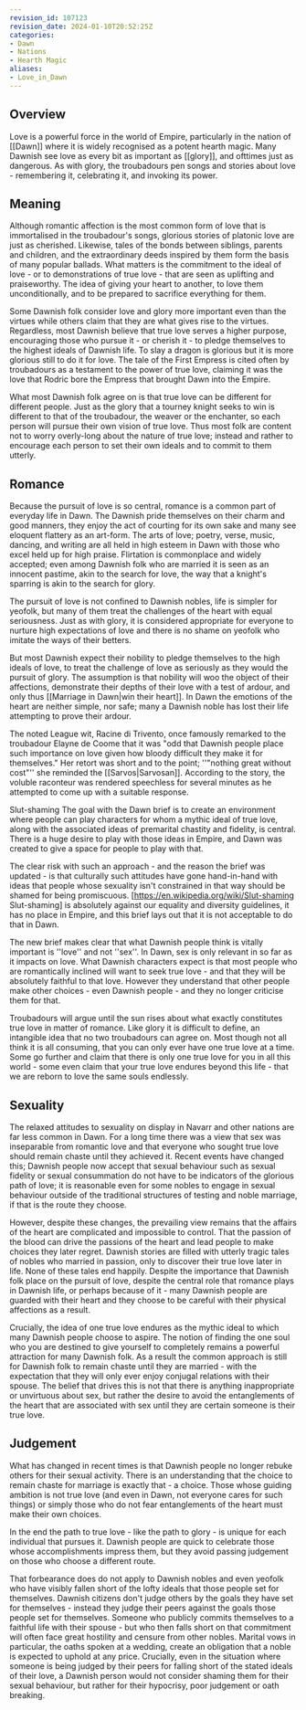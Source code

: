 ```yaml
---
revision_id: 107123
revision_date: 2024-01-10T20:52:25Z
categories:
- Dawn
- Nations
- Hearth Magic
aliases:
- Love_in_Dawn
---
```



## Overview
Love is a powerful force in the world of Empire, particularly in the nation of [[Dawn]] where it is widely recognised as a potent hearth magic. Many Dawnish see love as every bit as important as [[glory]], and ofttimes just as dangerous. As with glory, the troubadours pen songs and stories about love - remembering it, celebrating it, and invoking its power.

## Meaning
Although romantic affection is the most common form of love that is immortalised in the troubadour's songs, glorious stories of platonic love are just as cherished. Likewise, tales of the bonds between siblings, parents and children, and the extraordinary deeds inspired by them form the basis of many popular ballads. What matters  is the commitment to the ideal of love - or to demonstrations of true love - that are seen as uplifting and praiseworthy. The idea of giving your heart to another, to love them unconditionally, and to be prepared to sacrifice everything for them. 

Some Dawnish folk consider love and glory more important even than the virtues while others claim that they are what gives rise to the virtues. Regardless, most Dawnish believe that true love serves a higher purpose, encouraging those who pursue it - or cherish it - to pledge themselves to the highest ideals of Dawnish life. To slay a dragon is glorious but it is more glorious still to do it for love. The tale of the First Empress is cited often by troubadours as a testament to the power of true love, claiming it was the love that Rodric bore the Empress that brought Dawn into the Empire.

What most Dawnish folk agree on is that true love can be different for different people. Just as the glory that a tourney knight seeks to win is different to that of the troubadour, the weaver or the enchanter, so each person will pursue their own vision of true love. Thus most folk are content not to worry overly-long about the nature of true love; instead and rather to encourage each person to set their own ideals and to commit to them utterly.

## Romance
Because the pursuit of love is so central, romance is a common part of everyday life in Dawn. The Dawnish pride themselves on their charm and good manners, they enjoy the act of courting for its own sake and many see eloquent flattery as an art-form. The arts of love; poetry, verse, music, dancing, and writing are all held in high esteem in Dawn with those who excel held up for high praise. Flirtation is commonplace and widely accepted; even among Dawnish folk who are married it is seen as an innocent pastime, akin to the search for love, the way that a knight's sparring is akin to the search for glory. 

The pursuit of love is not confined to Dawnish nobles, life is simpler for yeofolk, but many of them treat the challenges of the heart with equal seriousness. Just as with glory, it is considered appropriate for everyone to nurture high expectations of love and there is no shame on yeofolk who imitate the ways of their betters. 

But most Dawnish expect their nobility to pledge themselves to the high ideals of love, to treat the challenge of love as seriously as they would the pursuit of glory. The assumption is that nobility will woo the object of their affections, demonstrate their depths of their love with a test of ardour, and only thus [[Marriage in Dawn|win their heart]]. In Dawn the emotions of the heart are neither simple, nor safe; many a Dawnish noble has lost their life attempting to prove their ardour. 

The noted League wit, Racine di Trivento, once famously remarked to the troubadour Elayne de Coome that it was "odd that Dawnish people place such importance on love given how bloody difficult they make it for themselves." Her retort was short and to the point; ''"nothing great without cost"'' she reminded the [[Sarvos|Sarvosan]]. According to the story, the voluble raconteur was rendered speechless for several minutes as he attempted to come up with a suitable response.

Slut-shaming
The goal with the Dawn brief is to create an environment where people can play characters for whom a mythic ideal of true love, along with the associated ideas of premarital chastity and fidelity, is central. There is a huge desire to play with those ideas in Empire, and Dawn was created to give a space for people to play with that.

The clear risk with such an approach - and the reason the brief was updated - is that culturally such attitudes have gone hand-in-hand with ideas that people whose sexuality isn't constrained in that way should be shamed for being promiscuous. [https://en.wikipedia.org/wiki/Slut-shaming Slut-shaming] is absolutely against our equality and diversity guidelines, it has no place in Empire, and this brief lays out that it is not acceptable to do that in Dawn.

The new brief makes clear that what Dawnish people think is vitally important is ''love'' and not ''sex''. In Dawn, sex is only relevant in so far as it impacts on love. What Dawnish characters expect is that most people who are romantically inclined will want to seek true love - and that they will be absolutely faithful to that love. However they understand that other people make other choices - even Dawnish people - and they no longer criticise them for that.


Troubadours will argue until the sun rises about what exactly constitutes true love in matter of romance. Like glory it is difficult to define, an intangible idea that no two troubadours can agree on. Most though not all think it is all consuming, that you can only ever have one true love at a time. Some go further and claim that there is only one true love for you in all this world - some even claim that your true love endures beyond this life - that we are reborn to love the same souls endlessly.

## Sexuality
The relaxed attitudes to sexuality on display in Navarr and other nations are far less common in Dawn. For a long time there was a view that sex was inseparable from romantic love and that everyone who sought true love should remain chaste until they achieved it. Recent events have changed this; Dawnish people now accept that sexual behaviour such as sexual fidelity or sexual consummation do not have to be indicators of the glorious path of love; it is reasonable even for some nobles to engage in sexual behaviour outside of the traditional structures of testing and noble marriage, if that is the route they choose.

However, despite these changes, the prevailing view remains that the affairs of the heart are complicated and impossible to control. That the passion of the blood can drive the passions of the heart and lead people to make choices they later regret. Dawnish stories are filled with utterly tragic tales of nobles who married in passion, only to discover their true love later in life. None of these tales end happily. Despite the importance that Dawnish folk place on the pursuit of love, despite the central role that romance plays in Dawnish life, or perhaps because of it - many Dawnish people are guarded with their heart and they choose to be careful with their physical affections as a result.

Crucially, the idea of one true love endures as the mythic ideal to which many Dawnish people choose to aspire. The notion of finding the one soul who you are destined to give yourself to completely remains a powerful attraction for many Dawnish folk. As a result the common approach is still for Dawnish folk to remain chaste until they are married - with the expectation that they will only ever enjoy conjugal relations with their spouse. The belief that drives this is not that there is anything inappropriate or unvirtuous about sex, but rather the desire to avoid the entanglements of the heart that are associated with sex until they are certain someone is their true love.  


## Judgement
What has changed in recent times is that Dawnish people no longer rebuke others for their sexual activity. There is an understanding that the choice to remain chaste for marriage is exactly that - a choice. Those whose guiding ambition is not true love (and even in Dawn, not everyone cares for such things) or simply those who do not fear entanglements of the heart must make their own choices.

In the end the path to true love - like the path to glory - is unique for each individual that pursues it. Dawnish people are quick to celebrate those whose accomplishments impress them, but they avoid passing judgement on those who choose a different route.

That forbearance does do not apply to Dawnish nobles and even yeofolk who have visibly fallen short of the lofty ideals that those people set for themselves. Dawnish citizens don't judge others by the goals they have set for themselves - instead they judge their peers against the goals those people set for themselves. Someone who publicly commits themselves to a faithful life with their spouse - but who then falls short on that commitment will often face great hostility and censure from other nobles. Marital vows in particular, the oaths spoken at a wedding, create an obligation that a noble is expected to uphold at any price. Crucially, even in the situation where someone is being judged by their peers for falling short of the stated ideals of their love, a Dawnish person would not consider shaming them for their sexual behaviour, but rather for their hypocrisy, poor judgement or oath breaking.






